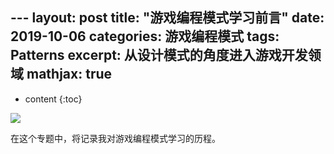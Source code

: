 ﻿﻿---
layout: post
title: "游戏编程模式学习前言"
date: 2019-10-06
categories: 游戏编程模式
tags: Patterns
excerpt: 从设计模式的角度进入游戏开发领域
mathjax: true
---

* content
{:toc}

![](https://img3.doubanio.com/view/subject/l/public/s29063145.jpg)

在这个专题中，将记录我对游戏编程模式学习的历程。